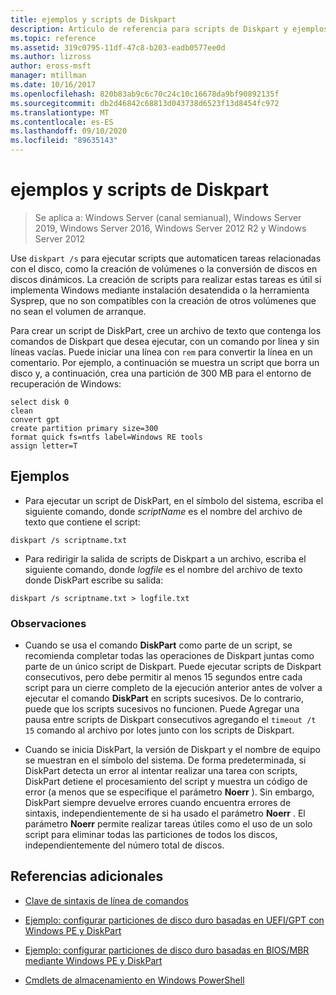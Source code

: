 ```yaml
---
title: ejemplos y scripts de Diskpart
description: Artículo de referencia para scripts de Diskpart y ejemplos sobre cómo automatizar tareas relacionadas con disco, como crear volúmenes o convertir discos en discos dinámicos.
ms.topic: reference
ms.assetid: 319c0795-11df-47c8-b203-eadb0577ee0d
ms.author: lizross
author: eross-msft
manager: mtillman
ms.date: 10/16/2017
ms.openlocfilehash: 820b83ab9c6c70c24c10c16678da9bf90892135f
ms.sourcegitcommit: db2d46842c68813d043738d6523f13d8454fc972
ms.translationtype: MT
ms.contentlocale: es-ES
ms.lasthandoff: 09/10/2020
ms.locfileid: "89635143"
---
```

# <a name="diskpart-scripts-and-examples"></a>ejemplos y scripts de Diskpart

> Se aplica a: Windows Server (canal semianual), Windows Server 2019, Windows Server 2016, Windows Server 2012 R2 y Windows Server 2012

Use `diskpart /s` para ejecutar scripts que automaticen tareas relacionadas con el disco, como la creación de volúmenes o la conversión de discos en discos dinámicos. La creación de scripts para realizar estas tareas es útil si implementa Windows mediante instalación desatendida o la herramienta Sysprep, que no son compatibles con la creación de otros volúmenes que no sean el volumen de arranque.

Para crear un script de DiskPart, cree un archivo de texto que contenga los comandos de Diskpart que desea ejecutar, con un comando por línea y sin líneas vacías. Puede iniciar una línea con `rem` para convertir la línea en un comentario. Por ejemplo, a continuación se muestra un script que borra un disco y, a continuación, crea una partición de 300 MB para el entorno de recuperación de Windows:

```
select disk 0
clean
convert gpt
create partition primary size=300
format quick fs=ntfs label=Windows RE tools
assign letter=T
```

## <a name="examples"></a>Ejemplos

- Para ejecutar un script de DiskPart, en el símbolo del sistema, escriba el siguiente comando, donde *scriptName* es el nombre del archivo de texto que contiene el script:

```
diskpart /s scriptname.txt
```

- Para redirigir la salida de scripts de Diskpart a un archivo, escriba el siguiente comando, donde *logfile* es el nombre del archivo de texto donde DiskPart escribe su salida:

```
diskpart /s scriptname.txt > logfile.txt
```

### <a name="remarks"></a>Observaciones

- Cuando se usa el comando **DiskPart** como parte de un script, se recomienda completar todas las operaciones de Diskpart juntas como parte de un único script de Diskpart. Puede ejecutar scripts de Diskpart consecutivos, pero debe permitir al menos 15 segundos entre cada script para un cierre completo de la ejecución anterior antes de volver a ejecutar el comando **DiskPart** en scripts sucesivos. De lo contrario, puede que los scripts sucesivos no funcionen. Puede Agregar una pausa entre scripts de Diskpart consecutivos agregando el `timeout /t 15` comando al archivo por lotes junto con los scripts de Diskpart.

- Cuando se inicia DiskPart, la versión de Diskpart y el nombre de equipo se muestran en el símbolo del sistema. De forma predeterminada, si DiskPart detecta un error al intentar realizar una tarea con scripts, DiskPart detiene el procesamiento del script y muestra un código de error (a menos que se especifique el parámetro **Noerr** ). Sin embargo, DiskPart siempre devuelve errores cuando encuentra errores de sintaxis, independientemente de si ha usado el parámetro **Noerr** . El parámetro **Noerr** permite realizar tareas útiles como el uso de un solo script para eliminar todas las particiones de todos los discos, independientemente del número total de discos.

## <a name="additional-references"></a>Referencias adicionales

- [Clave de sintaxis de línea de comandos](command-line-syntax-key.md)

- [Ejemplo: configurar particiones de disco duro basadas en UEFI/GPT con Windows PE y DiskPart](/previous-versions/windows/it-pro/windows-8.1-and-8/hh825686(v=win.10))

- [Ejemplo: configurar particiones de disco duro basadas en BIOS/MBR mediante Windows PE y DiskPart](/previous-versions/windows/it-pro/windows-8.1-and-8/hh825677(v=win.10))

- [Cmdlets de almacenamiento en Windows PowerShell](/powershell/module/storage/?view=win10-ps)
